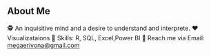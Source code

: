 ## About Me

🕵️ An inquisitive mind and a desire to understand and interprete.
❤️ Visualizataions
🌱 Skills: R, SQL, Excel,Power BI 
📧 Reach me via Email: megaerivona@gmail.com
